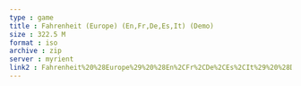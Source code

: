 ```yaml
---
type : game
title : Fahrenheit (Europe) (En,Fr,De,Es,It) (Demo)
size : 322.5 M
format : iso
archive : zip
server : myrient
link2 : Fahrenheit%20%28Europe%29%20%28En%2CFr%2CDe%2CEs%2CIt%29%20%28Demo%29
---
```

